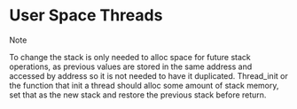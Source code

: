 # User Space Threads

> [!NOTE]
> To change the stack is only needed to alloc space for future
> stack operations, as previous values are stored in the same
> address and accessed by address so it is not needed to have it
> duplicated. Thread_init or the function that init a thread should
> alloc some amount of stack memory, set that as the new stack and
> restore the previous stack before return.
